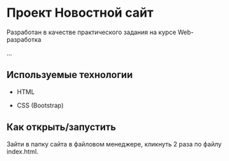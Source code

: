 # Проект Новостной сайт

Разработан в качестве практического задания на курсе Web-разработка

…

## Используемые технологии

* HTML

* CSS (Bootstrap)


## Как открыть/запустить

Зайти в папку сайта в файловом менеджере, кликнуть 2 раза по файлу index.html.